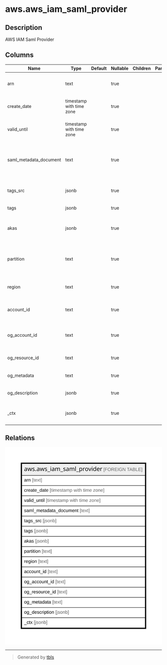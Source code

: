 # aws.aws_iam_saml_provider

## Description

AWS IAM Saml Provider

## Columns

| Name | Type | Default | Nullable | Children | Parents | Comment |
| ---- | ---- | ------- | -------- | -------- | ------- | ------- |
| arn | text |  | true |  |  | The Amazon Resource Name (ARN) specifying the IAM policy. |
| create_date | timestamp with time zone |  | true |  |  | The date and time when the SAML provider was created. |
| valid_until | timestamp with time zone |  | true |  |  | The expiration date and time for the SAML provider. |
| saml_metadata_document | text |  | true |  |  | The XML metadata document that includes information about an identity provider. |
| tags_src | jsonb |  | true |  |  | A list of tags that are attached to the specified IAM SAML provider. |
| tags | jsonb |  | true |  |  | A map of tags for the resource. |
| akas | jsonb |  | true |  |  | Array of globally unique identifier strings (also known as) for the resource. |
| partition | text |  | true |  |  | The AWS partition in which the resource is located (aws, aws-cn, or aws-us-gov). |
| region | text |  | true |  |  | The AWS Region in which the resource is located. |
| account_id | text |  | true |  |  | The AWS Account ID in which the resource is located. |
| og_account_id | text |  | true |  |  | The Platform Account ID in which the resource is located. |
| og_resource_id | text |  | true |  |  | The unique ID of the resource in opengovernance. |
| og_metadata | text |  | true |  |  | Platform Metadata of the AWS resource. |
| og_description | jsonb |  | true |  |  | The full model description of the resource |
| _ctx | jsonb |  | true |  |  | Steampipe context in JSON form, e.g. connection_name. |

## Relations

![er](aws.aws_iam_saml_provider.svg)

---

> Generated by [tbls](https://github.com/k1LoW/tbls)
